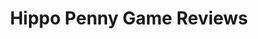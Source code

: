 ---
title: Hippo Penny Game Reviews
layout: scoredetail
permalink: /meta-score/the-case-of-the-golden-idol
header:
  teaser: /assets/images/the-case-of-the-golden-idol.jpg
  video:
    id: yuN_4DTEaWU
    provider: youtube
---